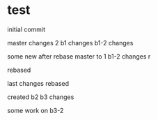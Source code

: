 # test

initial commit

master changes 2
b1 changes
b1-2 changes

some new after rebase master to 1
b1-2 changes r

rebased


last changes
rebased

created b2
b3 changes

some work on b3-2
